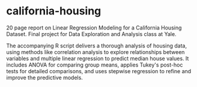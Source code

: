# california-housing
20 page report on Linear Regression Modeling for a California Housing Dataset. Final project for Data Exploration and Analysis class at Yale. 

The accompanying R script delivers a thorough analysis of housing data, using methods like correlation analysis to explore relationships between variables and multiple linear regression to predict median house values. It includes ANOVA for comparing group means, applies Tukey's post-hoc tests for detailed comparisons, and uses stepwise regression to refine and improve the predictive models.

